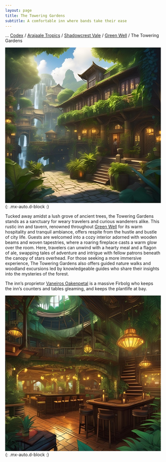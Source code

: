 ```yaml
---
layout: page
title: The Towering Gardens
subtitle: A comfortable inn where bands take their ease
---
```

<span class="breadcrumbs" markdown="1">... [Codex](/codex) / [Arajaale Tropics](/codex/regions/arajaale-tropics) / [Shadowcrest Vale](/codex/regions/shadowcrest-vale) / [Green Well](/codex/regions/green-well) / The Towering Gardens</span>

![The Towering Gardens Exterior](/assets/img/regions/towering-gardens-exterior.jpeg){: .mx-auto.d-block :}

Tucked away amidst a lush grove of ancient trees, the Towering Gardens stands as a sanctuary for weary travelers and curious wanderers alike. This rustic inn and tavern, renowned throughout [Green Well](/codex/regions/green-well) for its warm hospitality and tranquil ambiance, offers respite from the hustle and bustle of city life. Guests are welcomed into a cozy interior adorned with wooden beams and woven tapestries, where a roaring fireplace casts a warm glow over the room. Here, travelers can unwind with a hearty meal and a flagon of ale, swapping tales of adventure and intrigue with fellow patrons beneath the canopy of stars overhead. For those seeking a more immersive experience, The Towering Gardens also offers guided nature walks and woodland excursions led by knowledgeable guides who share their insights into the mysteries of the forest.

The inn’s proprietor [Vaneiros Oakenpetal](/codex/characters/vaneiros-oakenpetal) is a massive Firbolg who keeps the inn’s counters and tables gleaming, and keeps the plantlife at bay.

![The Towering Gardens Interior](/assets/img/regions/towering-gardens-interior.jpeg){: .mx-auto.d-block :}